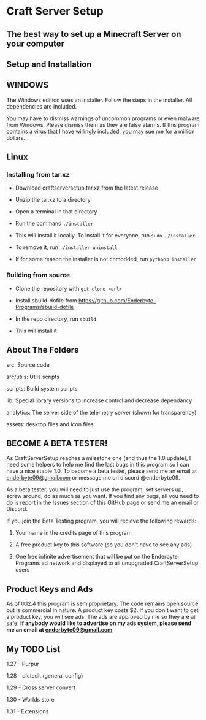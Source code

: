 # Craft Server Setup
## The best way to set up a Minecraft Server on your computer

## Setup and Installation

## WINDOWS

The Windows edition uses an installer. Follow the steps in the installer. All dependencies are included.

You may have to dismiss warnings of uncommon programs or even malware from Windows. Please dismiss them as they are false alarms. If this program contains a virus that I have willingly included, you may sue me for a million dollars.

## Linux

### Installing from tar.xz

- Download craftserversetup.tar.xz from the latest release

- Unzip the tar.xz to a directory

- Open a terminal in that directory

- Run the command `./installer`

- This will install it locally. To install it for everyone, run `sudo ./installer`

- To remove it, run `./installer uninstall`

- If for some reason the installer is not chmodded, run `python3 installer`

### Building from source

- Clone the repository with `git clone <url>`

- Install sbuild-dofile from https://github.com/Enderbyte-Programs/sbuild-dofile

- In the repo directory, run `sbuild`

- This will install it

## About The Folders

src: Source code

src/utils: Utils scripts

scripts: Build system scripts

lib: Special library versions to increase control and decrease dependancy

analytics: The server side of the telemetry server (shown for transparency)

assets: desktop files and icon files

## BECOME A BETA TESTER!

As CraftServerSetup reaches a milestone one (and thus the 1.0 update), I need some helpers to help me find the last bugs in this program so I can have a nice stable 1.0. To become a beta tester, please send me an email at enderbyte09@gmail.com or message me on discord @enderbyte09. 

As a beta tester, you will need to just use the program, set servers up, screw around, do as much as you want. If you find any bugs, all you need to do is report in the Issues section of this GitHub page or send me an email or Discord.

If you join the Beta Testing program, you will recieve the following rewards:

1. Your name in the credits page of this program

2. A free product key to this software (so you don't have to see any ads)

3. One free infinite advertisement that will be put on the Enderbyte Programs ad network and displayed to all unupgraded CraftServerSetup users

## Product Keys and Ads

As of 0.12.4 this program is semiproprietary. The code remains open source but is commercial in nature. A product key costs $2. If you don't want to get a product key, you will see ads. The ads are approved by me so they are all safe. **If anybody would like to advertise on my ads system, please send me an email at enderbyte09@gmail.com**

## My TODO List

1.27 - Purpur

1.28 - dictedit (general config)

1.29 - Cross server convert

1.30 - Worlds store

1.31 - Extensions